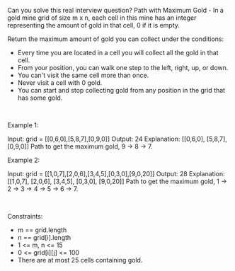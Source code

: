 Can you solve this real interview question? Path with Maximum Gold - In a gold mine grid of size m x n, each cell in this mine has an integer representing the amount of gold in that cell, 0 if it is empty.

Return the maximum amount of gold you can collect under the conditions:

 * Every time you are located in a cell you will collect all the gold in that cell.
 * From your position, you can walk one step to the left, right, up, or down.
 * You can't visit the same cell more than once.
 * Never visit a cell with 0 gold.
 * You can start and stop collecting gold from any position in the grid that has some gold.

 

Example 1:


Input: grid = [[0,6,0],[5,8,7],[0,9,0]]
Output: 24
Explanation:
[[0,6,0],
 [5,8,7],
 [0,9,0]]
Path to get the maximum gold, 9 -> 8 -> 7.


Example 2:


Input: grid = [[1,0,7],[2,0,6],[3,4,5],[0,3,0],[9,0,20]]
Output: 28
Explanation:
[[1,0,7],
 [2,0,6],
 [3,4,5],
 [0,3,0],
 [9,0,20]]
Path to get the maximum gold, 1 -> 2 -> 3 -> 4 -> 5 -> 6 -> 7.


 

Constraints:

 * m == grid.length
 * n == grid[i].length
 * 1 <= m, n <= 15
 * 0 <= grid[i][j] <= 100
 * There are at most 25 cells containing gold.